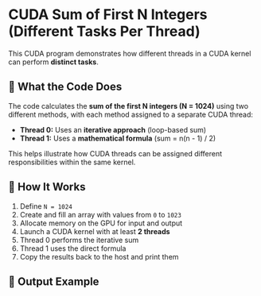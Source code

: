 # CUDA Sum of First N Integers (Different Tasks Per Thread)

This CUDA program demonstrates how different threads in a CUDA kernel can perform **distinct tasks**.

## 🔧 What the Code Does

The code calculates the **sum of the first N integers (N = 1024)** using two different methods, with each method assigned to a separate CUDA thread:

- **Thread 0:** Uses an **iterative approach** (loop-based sum)
- **Thread 1:** Uses a **mathematical formula** (sum = n(n - 1) / 2)

This helps illustrate how CUDA threads can be assigned different responsibilities within the same kernel.

## 🚀 How It Works

1. Define `N = 1024`
2. Create and fill an array with values from `0` to `1023`
3. Allocate memory on the GPU for input and output
4. Launch a CUDA kernel with at least **2 threads**
5. Thread 0 performs the iterative sum
6. Thread 1 uses the direct formula
7. Copy the results back to the host and print them

## 🧪 Output Example

